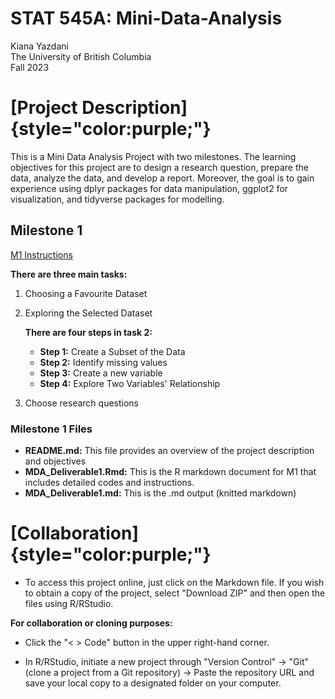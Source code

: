 # STAT 545A: Mini-Data-Analysis

Kiana Yazdani\
The University of British Columbia\
Fall 2023

# [Project Description]{style="color:purple;"}

This is a Mini Data Analysis Project with two milestones. The learning objectives for this project are to design a research question, prepare the data, analyze the data, and develop a report. Moreover, the goal is to gain experience using dplyr packages for data manipulation, ggplot2 for visualization, and tidyverse packages for modelling.

## **Milestone 1**

[M1 Instructions](https://stat545.stat.ubc.ca/mini-project/mini-project-1/)

**There are three main tasks:**

1.  Choosing a Favourite Dataset

2.  Exploring the Selected Dataset

    **There are four steps in task 2:**

    -   **Step 1:** Create a Subset of the Data
    -   **Step 2:** Identify missing values
    -   **Step 3:** Create a new variable
    -   **Step 4:** Explore Two Variables' Relationship

3.  Choose research questions

### **Milestone 1 Files**

-   **README.md:** This file provides an overview of the project description and objectives
-   **MDA_Deliverable1.Rmd:** This is the R markdown document for M1 that includes detailed codes and instructions.
-   **MDA_Deliverable1.md:** This is the .md output (knitted markdown)

# [Collaboration]{style="color:purple;"}

-   To access this project online, just click on the Markdown file. If you wish to obtain a copy of the project, select "Download ZIP" and then open the files using R/RStudio.

**For collaboration or cloning purposes:**

-   Click the "\< \> Code" button in the upper right-hand corner.

-   In R/RStudio, initiate a new project through "Version Control" -\> "Git" (clone a project from a Git repository) -\> Paste the repository URL and save your local copy to a designated folder on your computer.
